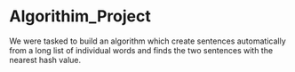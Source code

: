 # Algorithim_Project
We were tasked to build an algorithm which create sentences automatically from a long list of individual words and finds the two sentences with the nearest hash value. 
